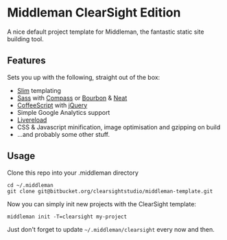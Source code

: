 # Middleman ClearSight Edition

A nice default project template for Middleman, the fantastic static site building tool.

## Features

Sets you up with the following, straight out of the box:

- [Slim](http://slim-lang.com/) templating
- [Sass](http://sass-lang.com/) with [Compass](http://compass-style.org) or [Bourbon](http://bourbon.io/) & [Neat](http://neat.bourbon.io/)
- [CoffeeScript](http://coffeescript.org/) with [jQuery](http://jquery.com/)
- Simple Google Analytics support
- [Livereload](https://github.com/middleman/middleman-livereload)
- CSS & Javascript minification, image optimisation and gzipping on build
- …and probably some other stuff.

## Usage

Clone this repo into your .middleman directory

    cd ~/.middleman
    git clone git@bitbucket.org/clearsightstudio/middleman-template.git

Now you can simply init new projects with the ClearSight template:

    middleman init -T=clearsight my-project

Just don't forget to update `~/.middleman/clearsight` every now and then.

